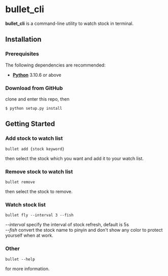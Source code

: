 # bullet_cli

**bullet_cli** is a command-line utility to watch stock in terminal.

## Installation

### Prerequisites

The following dependencies are recommended:

* **[Python](https://www.python.org/downloads/)**  3.10.6 or above

### Download from GitHub

clone and enter this repo, then

```
$ python setup.py install
```

## Getting Started

### Add stock to watch list

```
bullet add {stock keyword}
```

then select the stock which you want and add it to your watch list.

### Remove stock to watch list

```
bullet remove
```

then select the stock to remove.

### Watch stock list

```
bullet fly --interval 3 --fish
```

*--interval* specify the interval of stock refresh, default is 5s  
*--fish* convert the stock name to pinyin and don't show any color to protect yourself when at work.

### Other

```
bullet --help
```

for more information.